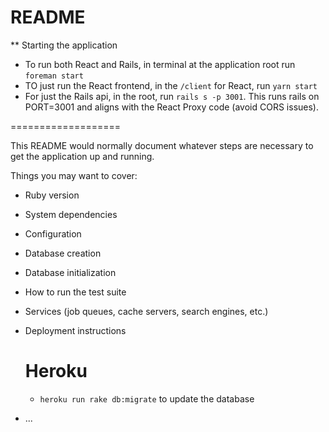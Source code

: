 # README

** Starting the application

- To run both React and Rails, in terminal at the application root run `foreman start`
- TO just run the React frontend, in the `/client` for React, run `yarn start`
- For just the Rails api, in the root, run `rails s -p 3001`.  This runs rails on PORT=3001 and aligns with the React Proxy code (avoid CORS issues).

===================

This README would normally document whatever steps are necessary to get the
application up and running.

Things you may want to cover:

* Ruby version

* System dependencies

* Configuration

* Database creation

* Database initialization

* How to run the test suite

* Services (job queues, cache servers, search engines, etc.)

* Deployment instructions
  # Heroku
  - `heroku run rake db:migrate` to update the database
* ...
